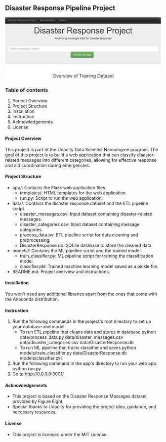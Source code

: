 
## Disaster Response Pipeline Project 
![](img/img1.jpg)

### Table of contents
1. Porject Overview
2. Project Structure
3. Installation
4. Instruction
5. Acknowledgements
6. License

#### Project Overview
This project is part of the Udacity Data Scientist Nanodegree program. The goal of this project is to build a web application that can classify disaster-related messages into different categories, allowing for effective response and aid coordination during emergencies.

#### Project Structure
- app/: Contains the Flask web application files.
	- templates/: HTML templates for the web application.
    - run.py: Script to run the web application.
- data/: Contains the disaster response dataset and the ETL pipeline script.
	- disaster_messages.csv: Input dataset containing disaster-related messages.
    - disaster_categories.csv: Input dataset containing message categories.
    - process_data.py: ETL pipeline script for data cleaning and preprocessing.
    - DisasterResponse.db: SQLite database to store the cleaned data.
- models/: Contains the ML pipeline script and the trained model.
	- train_classifier.py: ML pipeline script for training the classification model.
	- classifier.pkl: Trained machine learning model saved as a pickle file.
- README.md: Project overview and instructions.

#### Installation
You won't need any additional libraries apart from the ones that come with the Anaconda distribution.

#### Instruction
1. Run the following commands in the project's root directory to set up your database and model.
	- To run ETL pipeline that cleans data and stores in database 
    python data/process_data.py data/disaster_messages.csv data/disaster_categories.csv data/DisasterResponse.db
	- To run ML pipeline that trains classifier and saves 
    python models/train_classifier.py data/DisasterResponse.db models/classifier.pkl
2. Run the following command in the app's directory to run your web app. python run.py
3. Go to http://0.0.0.0:3001/
#### Acknowledgements
- This project is based on the Disaster Response Messages dataset provided by Figure Eight.
- Special thanks to Udacity for providing the project idea, guidance, and necessary resources.
#### License
- This project is licensed under the MIT License.


